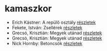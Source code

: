 # kamaszkor

- Erich Kästner: A repülő osztály [részletek](_details/Erich%20K%C3%A4stner.md#id_964)
- Fekete, István: Zsellérek [részletek](_details/Fekete%2C%20Istv%C3%A1n.md#id_741)
- Grecsó, Krisztián: Megyek utánad [részletek](_details/Grecs%C3%B3%2C%20Kriszti%C3%A1n.md#id_1230)
- Grecsó, Krisztián: Megyek utánad [részletek](_details/Grecs%C3%B3%2C%20Kriszti%C3%A1n.md#id_990)
- Nick Hornby: Betoncsók [részletek](_details/Nick%20Hornby.md#id_708)